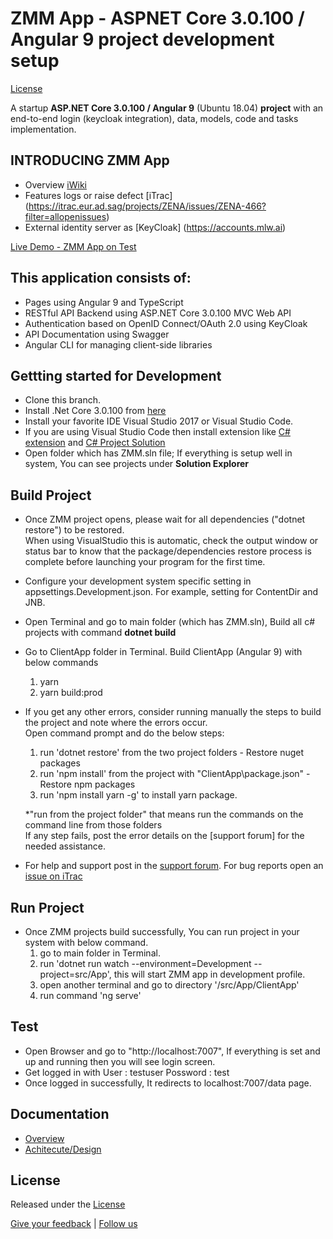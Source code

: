 # **ZMM App** - ASPNET Core 3.0.100 / Angular 9 project development setup
[License](http://irepo.eur.ad.sag/projects/AIAN/repos/zmm/browse/LICENSE)

A startup **ASP.NET Core 3.0.100 / Angular 9** (Ubuntu 18.04) **project** with an end-to-end login (keycloak integration), data, models, code and tasks implementation.

## INTRODUCING ZMM App
*   Overview [iWiki](https://iwiki.eur.ad.sag/pages/viewpage.action?pageId=551011559)
*   Features logs or raise defect [iTrac] (https://itrac.eur.ad.sag/projects/ZENA/issues/ZENA-466?filter=allopenissues)
*   External identity server as [KeyCloak] (https://accounts.mlw.ai)

[Live Demo - ZMM App on Test](https://lambda-quad)

## This application consists of:

*   Pages using Angular 9 and TypeScript
*   RESTful API Backend using ASP.NET Core 3.0.100 MVC Web API
*   Authentication based on OpenID Connect/OAuth 2.0 using KeyCloak
*   API Documentation using Swagger
*   Angular CLI for managing client-side libraries



## Gettting started for Development

*   Clone this branch.
*   Install .Net Core 3.0.100 from [here](https://www.microsoft.com/net/download/dotnet-core)
*   Install your favorite IDE Visual Studio 2017 or Visual Studio Code.
*   If you are using Visual Studio Code then install extension like [C# extension](https://marketplace.visualstudio.com/items?itemName=jchannon.csharpextensions) and [C# Project Solution](https://marketplace.visualstudio.com/items?itemName=fernandoescolar.vscode-solution-explorer)
*   Open folder which has ZMM.sln file; If everything is setup well in system, You can see projects under **Solution Explorer**


## Build Project

*   Once ZMM project opens, please wait for all dependencies ("dotnet restore") to be restored.  
    When using VisualStudio this is automatic, check the output window or status bar to know that the package/dependencies restore process is complete before launching your program for the first time.
*   Configure your development system specific setting in appsettings.Development.json.
    For example, setting for ContentDir and JNB.
*   Open Terminal and go to main folder (which has ZMM.sln), Build all c# projects with command **dotnet build** 
*   Go to ClientApp folder in Terminal. Build ClientApp (Angular 9) with below commands
    1. yarn
    2. yarn build:prod
*   If you get any other errors, consider running manually the steps to build the project and note where the errors occur.  
    Open command prompt and do the below steps:  
    1. run 'dotnet restore' from the two project folders - Restore nuget packages  
    2. run 'npm install' from the project with "ClientApp\\package.json" - Restore npm packages  
    3. run 'npm install yarn -g' to install yarn package.
    
    *"run from the project folder" that means run the commands on the command line from those folders  
    If any step fails, post the error details on the [support forum] for the needed assistance.
*   For help and support post in the [support forum](?). For bug reports open an [issue on iTrac](https://itrac.eur.ad.sag/projects/ZENA/issues/ZENA-466?filter=allopenissues)

## Run Project
*   Once ZMM projects build successfully, You can run project in your system with below command.
    1. go to main folder in Terminal.
    2. run 'dotnet run watch --environment=Development --project=src/App', this will start ZMM app in development profile.
    2. open another terminal and go to directory '/src/App/ClientApp'
    3. run command 'ng serve'

## Test
*   Open Browser and go to "http://localhost:7007", If everything is set and up and running then you will see  login screen.
*   Get logged in with 
    User        : testuser
    Possword    : test
*   Once logged in successfully, It redirects to localhost:7007/data page. 


## Documentation

*   [Overview](https://iwiki.eur.ad.sag/pages/viewpage.action?pageId=551011559)
*   [Achitecute/Design](https://iwiki.eur.ad.sag/pages/viewpage.action?pageId=551011559)



## License

Released under the [License](http://irepo.eur.ad.sag/projects/AIAN/repos/zmm/browse/LICENSE)

[Give your feedback](mailto:generic.zmodsupport@softwareag.com) | [Follow us](?)
